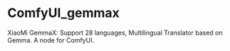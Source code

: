 # ComfyUI_gemmax
XiaoMi GemmaX: Support 28 languages, Multilingual Translator based on Gemma. A node for ComfyUI.
